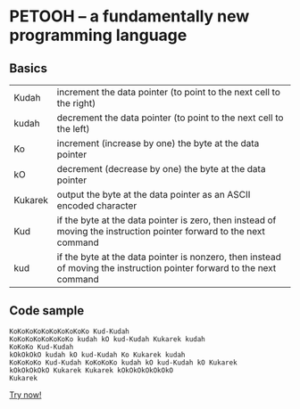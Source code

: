 PETOOH – a fundamentally new programming language
==================================================

Basics
------

<table>
    <tr>
        <td>Kudah</td>
        <td>increment the data pointer (to point to the next cell to the right)</td>
    </tr>
    <tr>
        <td>kudah</td>
        <td>decrement the data pointer (to point to the next cell to the left)</td>
    </tr>
    <tr>
        <td>Ko</td>
        <td>increment (increase by one) the byte at the data pointer</td>
    </tr>
    <tr>
        <td>kO</td>
        <td>decrement (decrease by one) the byte at the data pointer</td>
    </tr>
    <tr>
        <td>Kukarek</td>
        <td>output the byte at the data pointer as an ASCII encoded character</td>
    </tr>
    <tr>
        <td>Kud</td>
        <td>if the byte at the data pointer is zero, then instead of moving the instruction pointer forward to the next command</td>
    </tr>
    <tr>
        <td>kud</td>
        <td>if the byte at the data pointer is nonzero, then instead of moving the instruction pointer forward to the next command</td>
    </tr>
</table>

Code sample
-----------

    KoKoKoKoKoKoKoKoKoKo Kud-Kudah
    KoKoKoKoKoKoKoKo kudah kO kud-Kudah Kukarek kudah
    KoKoKo Kud-Kudah
    kOkOkOkO kudah kO kud-Kudah Ko Kukarek kudah
    KoKoKoKo Kud-Kudah KoKoKoKo kudah kO kud-Kudah kO Kukarek
    kOkOkOkOkO Kukarek Kukarek kOkOkOkOkOkOkO
    Kukarek

[Try now!](http://ky6uk.github.io/PETOOH/)
